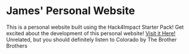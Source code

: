 # James' Personal Website

This is a personal website built using the Hack4Impact Starter Pack!
Get excited about the development of this personal website!
[Visit it Here!](https://lamkin1.github.io)
Unrelated, but you should definitely listen to Colorado by The Brother Brothers
